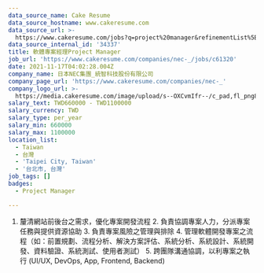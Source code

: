 ```yaml
---
data_source_name: Cake Resume
data_source_hostname: www.cakeresume.com
data_source_url: >-
  https://www.cakeresume.com/jobs?q=project%20manager&refinementList%5Blang_name%5D%5B0%5D=English&refinementList%5Bsalary_type%5D=per_year&range%5Bsalary_range%5D%5Bmin%5D=1000000&page=2
data_source_internal_id: '34337'
title: 軟體專案經理Project Manager
job_url: 'https://www.cakeresume.com/companies/nec-_/jobs/c61320'
date: 2021-11-17T04:02:28.004Z
company_name: 日本NEC集團_統智科技股份有限公司
company_page_url: 'https://www.cakeresume.com/companies/nec-_'
company_logo_url: >-
  https://media.cakeresume.com/image/upload/s--OXCvmIfr--/c_pad,fl_png8,h_200,w_200/v1665627220/ywfmcpnrkat43orrqlp5.png
salary_text: TWD660000 - TWD1100000
salary_currency: TWD
salary_type: per_year
salary_min: 660000
salary_max: 1100000
location_list:
  - Taiwan
  - 台灣
  - 'Taipei City, Taiwan'
  - '台北市, 台灣'
job_tags: []
badges:
  - Project Manager

---
```


1. 釐清網站前後台之需求，優化專案開發流程 2. 負責協調專案人力，分派專案任務與提供資源協助 3. 負責專案風險之管理與排除 4. 管理軟體開發專案之流程（如：前置規劃、流程分析、解決方案評估、系統分析、系統設計、系統開發、資料驗證、系統測試、使用者測試） 5. 跨團隊溝通協調，以利專案之執行 (UI/UX, DevOps, App, Frontend, Backend)